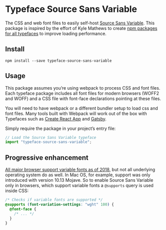 # Typeface Source Sans Variable

The CSS and web font files to easily self-host
[Source Sans Variable](https://github.com/adobe-fonts/source-sans-pro). This package is inspired by
the effort of Kyle Mathews to create
[npm packages for all typefaces](https://www.bricolage.io/typefaces-easiest-way-to-self-host-fonts/)
to improve loading performance.

## Install

```
npm install --save typeface-source-sans-variable
```

## Usage

This package assumes you’re using webpack to process CSS and font files. Each typeface package
includes all font files for modern browsers (WOFF2 and WOFF) and a CSS file with font-face
declarations pointing at these files.

You will need to have webpack or a different bundler setup to load css and font files. Many tools
built with Webpack will work out of the box with Typefaces such as
[Create React App](https://github.com/facebookincubator/create-react-app) and
[Gatsby](https://github.com/gatsbyjs/gatsby).

Simply require the package in your project’s entry file:

```javascript
// Load the Source Sans Variable typeface
import "typeface-source-sans-variable";
```

## Progressive enhancement

[All major browser support variable fonts as of 2018](https://caniuse.com/#feat=variable-fonts), but
not all underlying operating system do as well. In Mac OS, for example, support was only introduced
with version 10.13 Mojave. So to enable Source Sans Variable only in browsers, which support
variable fonts a `@supports` query is used inside CSS:

```css
/* Checks if variable fonts are supported */
@supports (font-variation-settings: "wght" 100) {
  @font-face {
    /* ... */
  }
}
```

